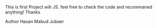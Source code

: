 This is first Project wih JS. 
feel free to check the code and recommaned anything! 
Thanks




Author
Hasan Mabud Jubaer
